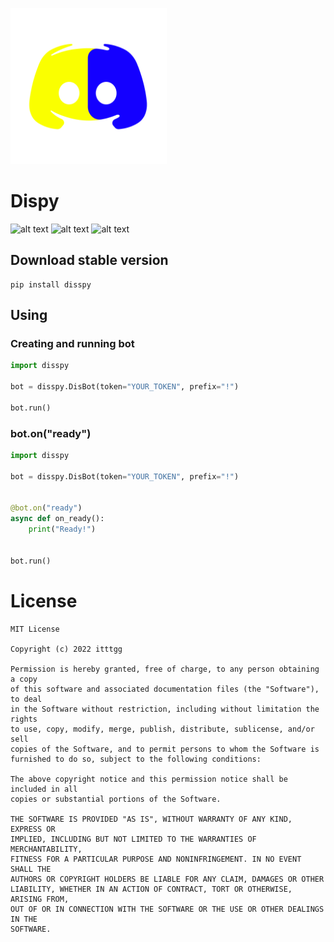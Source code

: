 <p> <img src="logo.png" width="250" alt="logo"/></p>

# Dispy

![alt text](https://img.shields.io/badge/version-0.1a2-informational?style=flat) ![alt text](https://img.shields.io/badge/lang-python-informational) ![alt text](https://img.shields.io/badge/minimal_python_version-3.8-informational)

## Download stable version

```commandline
pip install disspy
```

## Using

### Creating and running bot

```python
import disspy

bot = disspy.DisBot(token="YOUR_TOKEN", prefix="!")

bot.run()
```

### bot.on("ready")

```python
import disspy

bot = disspy.DisBot(token="YOUR_TOKEN", prefix="!")


@bot.on("ready")
async def on_ready():
    print("Ready!")


bot.run()
```

# License
```
MIT License

Copyright (c) 2022 itttgg

Permission is hereby granted, free of charge, to any person obtaining a copy
of this software and associated documentation files (the "Software"), to deal
in the Software without restriction, including without limitation the rights
to use, copy, modify, merge, publish, distribute, sublicense, and/or sell
copies of the Software, and to permit persons to whom the Software is
furnished to do so, subject to the following conditions:

The above copyright notice and this permission notice shall be included in all
copies or substantial portions of the Software.

THE SOFTWARE IS PROVIDED "AS IS", WITHOUT WARRANTY OF ANY KIND, EXPRESS OR
IMPLIED, INCLUDING BUT NOT LIMITED TO THE WARRANTIES OF MERCHANTABILITY,
FITNESS FOR A PARTICULAR PURPOSE AND NONINFRINGEMENT. IN NO EVENT SHALL THE
AUTHORS OR COPYRIGHT HOLDERS BE LIABLE FOR ANY CLAIM, DAMAGES OR OTHER
LIABILITY, WHETHER IN AN ACTION OF CONTRACT, TORT OR OTHERWISE, ARISING FROM,
OUT OF OR IN CONNECTION WITH THE SOFTWARE OR THE USE OR OTHER DEALINGS IN THE
SOFTWARE.
```
